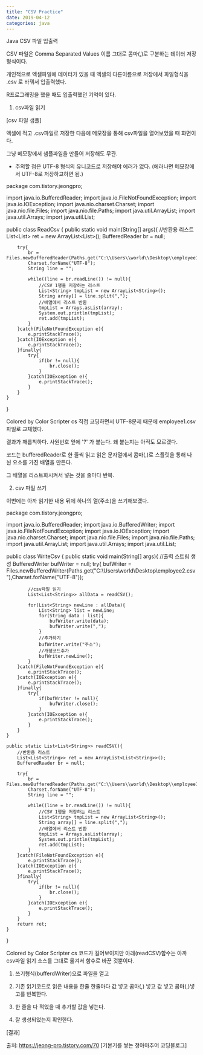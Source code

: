 ```yaml
---
title: "CSV Practice"
date: 2019-04-12 
categories: java
---
```


Java CSV 파일 입출력

CSV 파일은 Comma Separated Values 이름 그대로 콤마(,)로 구분하는 데이터 저장 형식이다.

개인적으로 엑셀파일에 데이터가 있을 때 엑셀의 다른이름으로 저장에서 파일형식을 .csv 로 바꿔서 입출력했다.

R프로그래밍을 했을 때도 입출력했던 기억이 있다.

1. csv파일 읽기



[csv 파일 샘플]

엑셀에 적고 .csv파일로 저장한 다음에 메모장을 통해 csv파일을 열어보았을 때 화면이다.

그냥 메모장에서 샘플파일을 만들어 저장해도 무관.

* 주의할 점은 UTF-8 형식의 유니코드로 저장해야 에러가 없다. (에러나면 메모장에서 UTF-8로 저장하고하면 됨.)

package com.tistory.jeongpro;
 
import java.io.BufferedReader;
import java.io.FileNotFoundException;
import java.io.IOException;
import java.nio.charset.Charset;
import java.nio.file.Files;
import java.nio.file.Paths;
import java.util.ArrayList;
import java.util.Arrays;
import java.util.List;
 
public class ReadCsv {
    public static void main(String[] args){
        //반환용 리스트
        List<List<String>> ret = new ArrayList<List<String>>();
        BufferedReader br = null;
        
        try{
            br = Files.newBufferedReader(Paths.get("C:\\Users\\world\\Desktop\\employee1.csv"));
            Charset.forName("UTF-8");
            String line = "";
            
            while((line = br.readLine()) != null){
                //CSV 1행을 저장하는 리스트
                List<String> tmpList = new ArrayList<String>();
                String array[] = line.split(",");
                //배열에서 리스트 반환
                tmpList = Arrays.asList(array);
                System.out.println(tmpList);
                ret.add(tmpList);
            }
        }catch(FileNotFoundException e){
            e.printStackTrace();
        }catch(IOException e){
            e.printStackTrace();
        }finally{
            try{
                if(br != null){
                    br.close();
                }
            }catch(IOException e){
                e.printStackTrace();
            }
        }
    }
}
 
Colored by Color Scripter
cs
직접 코딩하면서 UTF-8문제 때문에 employee1.csv 파일로 교체했다.



결과가 깨름칙하다. 사원번호 앞에 '?' 가 붙는다. 왜 붙는지는 아직도 모르겠다.

코드는 bufferedReader로 한 줄씩 읽고 읽은 문자열에서 콤마(,)로 스플릿을 통해 나뉜 요소를 가진 배열을 만든다.

그 배열을 리스트화시켜서 넣는 것을 줄마다 반복.

2. csv 파일 쓰기

이번에는 아까 읽기한 내용 뒤에 하나의 열(주소)을 쓰기해보겠다.


package com.tistory.jeongpro;
 
import java.io.BufferedReader;
import java.io.BufferedWriter;
import java.io.FileNotFoundException;
import java.io.IOException;
import java.nio.charset.Charset;
import java.nio.file.Files;
import java.nio.file.Paths;
import java.util.ArrayList;
import java.util.Arrays;
import java.util.List;
 
public class WriteCsv {
    public static void main(String[] args){
        //출력 스트림 생성
        BufferedWriter bufWriter = null;
        try{
            bufWriter = Files.newBufferedWriter(Paths.get("C:\\Users\\world\\Desktop\\employee2.csv"),Charset.forName("UTF-8"));
            
            //csv파일 읽기
            List<List<String>> allData = readCSV();
            
            for(List<String> newLine : allData){
                List<String> list = newLine;
                for(String data : list){
                    bufWriter.write(data);
                    bufWriter.write(",");
                }
                //추가하기
                bufWriter.write("주소");
                //개행코드추가
                bufWriter.newLine();
            }
        }catch(FileNotFoundException e){
            e.printStackTrace();
        }catch(IOException e){
            e.printStackTrace();
        }finally{
            try{
                if(bufWriter != null){
                    bufWriter.close();
                }
            }catch(IOException e){
                e.printStackTrace();
            }
        }
    }
    
    public static List<List<String>> readCSV(){
        //반환용 리스트
        List<List<String>> ret = new ArrayList<List<String>>();
        BufferedReader br = null;
        
        try{
            br = Files.newBufferedReader(Paths.get("C:\\Users\\world\\Desktop\\employee1.csv"));
            Charset.forName("UTF-8");
            String line = "";
            
            while((line = br.readLine()) != null){
                //CSV 1행을 저장하는 리스트
                List<String> tmpList = new ArrayList<String>();
                String array[] = line.split(",");
                //배열에서 리스트 반환
                tmpList = Arrays.asList(array);
                System.out.println(tmpList);
                ret.add(tmpList);
            }
        }catch(FileNotFoundException e){
            e.printStackTrace();
        }catch(IOException e){
            e.printStackTrace();
        }finally{
            try{
                if(br != null){
                    br.close();
                }
            }catch(IOException e){
                e.printStackTrace();
            }
        }
        return ret;
    }
}
 
Colored by Color Scripter
cs
코드가 길어보이지만 아래(readCSV)함수는 아까 csv파일 읽기 소스를 그대로 옮겨서 함수로 바꾼 것뿐이다.

1. 쓰기형식(bufferdWriter)으로 파일을 열고

2. 기존 읽기코드로 읽은 내용을 한줄 한줄마다 값 넣고 콤마(,) 넣고 값 넣고 콤마(,)넣고를 반복한다.

3. 한 줄을 다 적었을 때 추가할 값을 넣는다.

4. 잘 생성되었는지 확인한다.



[결과]



출처: https://jeong-pro.tistory.com/70 [기본기를 쌓는 정아마추어 코딩블로그]
